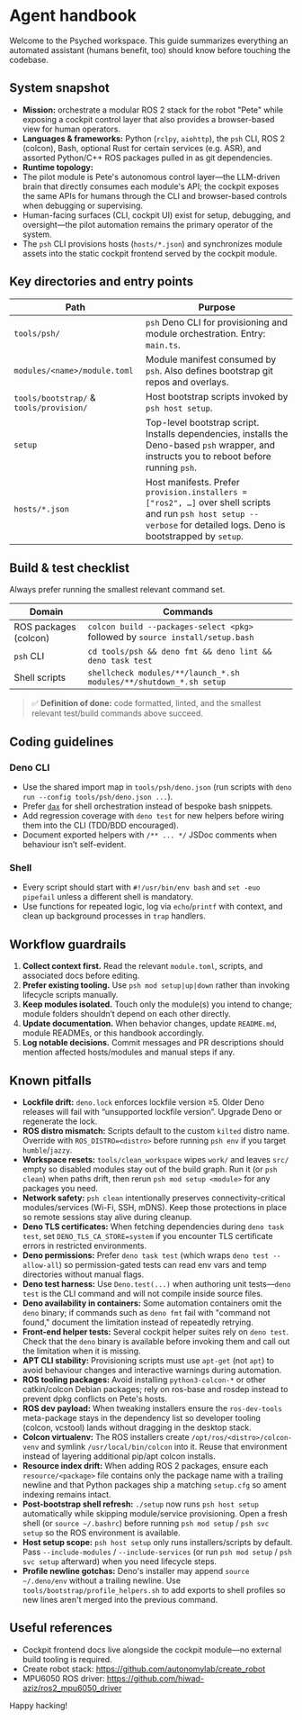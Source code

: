 # Agent handbook

Welcome to the Psyched workspace. This guide summarizes everything an automated assistant (humans benefit, too) should know before touching the codebase.

## System snapshot

- **Mission:** orchestrate a modular ROS 2 stack for the robot "Pete" while exposing a cockpit control layer that also provides a browser-based view for human operators.
- **Languages & frameworks:** Python (`rclpy`, `aiohttp`), the `psh` CLI, ROS 2 (colcon), Bash, optional Rust for certain services (e.g. ASR), and assorted Python/C++ ROS packages pulled in as git dependencies.
- **Runtime topology:**
- The pilot module is Pete's autonomous control layer—the LLM-driven brain that directly consumes each module's API; the cockpit exposes the same APIs for humans through the CLI and browser-based controls when debugging or supervising.
- Human-facing surfaces (CLI, cockpit UI) exist for setup, debugging, and oversight—the pilot automation remains the primary operator of the system.
- The `psh` CLI provisions hosts (`hosts/*.json`) and synchronizes module assets into the static cockpit frontend served by the cockpit module.

## Key directories and entry points

| Path | Purpose |
| --- | --- |
| `tools/psh/` | `psh` Deno CLI for provisioning and module orchestration. Entry: `main.ts`. |
| `modules/<name>/module.toml` | Module manifest consumed by `psh`. Also defines bootstrap git repos and overlays. |
| `tools/bootstrap/` & `tools/provision/` | Host bootstrap scripts invoked by `psh host setup`. |
| `setup` | Top-level bootstrap script. Installs dependencies, installs the Deno-based `psh` wrapper, and instructs you to reboot before running `psh`. |
| `hosts/*.json` | Host manifests. Prefer `provision.installers = ["ros2", …]` over shell scripts and run `psh host setup --verbose` for detailed logs. Deno is bootstrapped by `setup`. |

## Build & test checklist

Always prefer running the smallest relevant command set.

| Domain | Commands |
| --- | --- |
| ROS packages (colcon) | `colcon build --packages-select <pkg>` followed by `source install/setup.bash` |
| `psh` CLI | `cd tools/psh && deno fmt && deno lint && deno task test` |
| Shell scripts | `shellcheck modules/**/launch_*.sh modules/**/shutdown_*.sh setup` |

> ✅ **Definition of done:** code formatted, linted, and the smallest relevant test/build commands above succeed.

## Coding guidelines

### Deno CLI

- Use the shared import map in `tools/psh/deno.json` (run scripts with `deno run --config tools/psh/deno.json ...`).
- Prefer [`dax`](https://deno.land/x/dax) for shell orchestration instead of bespoke bash snippets.
- Add regression coverage with `deno test` for new helpers before wiring them into the CLI (TDD/BDD encouraged).
- Document exported helpers with `/** ... */` JSDoc comments when behaviour isn’t self-evident.


### Shell

- Every script should start with `#!/usr/bin/env bash` and `set -euo pipefail` unless a different shell is mandatory.
- Use functions for repeated logic, log via `echo`/`printf` with context, and clean up background processes in `trap` handlers.

## Workflow guardrails

1. **Collect context first.** Read the relevant `module.toml`, scripts, and associated docs before editing.
2. **Prefer existing tooling.** Use `psh mod setup|up|down` rather than invoking lifecycle scripts manually.
3. **Keep modules isolated.** Touch only the module(s) you intend to change; module folders shouldn’t depend on each other directly.
4. **Update documentation.** When behavior changes, update `README.md`, module READMEs, or this handbook accordingly.
5. **Log notable decisions.** Commit messages and PR descriptions should mention affected hosts/modules and manual steps if any.

## Known pitfalls

- **Lockfile drift:** `deno.lock` enforces lockfile version ≥5. Older Deno releases will fail with “unsupported lockfile version”. Upgrade Deno or regenerate the lock.
- **ROS distro mismatch:** Scripts default to the custom `kilted` distro name. Override with `ROS_DISTRO=<distro>` before running `psh env` if you target `humble`/`jazzy`.
- **Workspace resets:** `tools/clean_workspace` wipes `work/` and leaves `src/` empty so disabled modules stay out of the build graph. Run it (or `psh clean`) when paths drift, then rerun `psh mod setup <module>` for any packages you need.
- **Network safety:** `psh clean` intentionally preserves connectivity-critical modules/services (Wi-Fi, SSH, mDNS). Keep those protections in place so remote sessions stay alive during cleanup.
- **Deno TLS certificates:** When fetching dependencies during `deno task test`, set `DENO_TLS_CA_STORE=system` if you encounter TLS certificate errors in restricted environments.
- **Deno permissions:** Prefer `deno task test` (which wraps `deno test --allow-all`) so permission-gated tests can read env vars and temp directories without manual flags.
- **Deno test harness:** Use `Deno.test(...)` when authoring unit tests—`deno test` is the CLI command and will not compile inside source files.
- **Deno availability in containers:** Some automation containers omit the `deno` binary; if commands such as `deno fmt` fail with "command not found," document the limitation instead of repeatedly retrying.
- **Front-end helper tests:** Several cockpit helper suites rely on `deno test`. Check that the `deno` binary is available before invoking them and call out the limitation when it is missing.
- **APT CLI stability:** Provisioning scripts must use `apt-get` (not `apt`) to avoid behaviour changes and interactive warnings during automation.
- **ROS tooling packages:** Avoid installing `python3-colcon-*` or other catkin/colcon Debian packages; rely on ros-base and rosdep instead to prevent dpkg conflicts on Pete's hosts.
- **ROS dev payload:** When tweaking installers ensure the `ros-dev-tools` meta-package stays in the dependency list so developer tooling (colcon, vcstool) lands without dragging in the desktop stack.
- **Colcon virtualenv:** The ROS installers create `/opt/ros/<distro>/colcon-venv` and symlink `/usr/local/bin/colcon` into it. Reuse that environment instead of layering additional pip/apt colcon installs.
- **Resource index drift:** When adding ROS 2 packages, ensure each `resource/<package>` file contains only the package name with a trailing newline and that Python packages ship a matching `setup.cfg` so ament indexing remains intact.
- **Post-bootstrap shell refresh:** `./setup` now runs `psh host setup` automatically while skipping module/service provisioning. Open a fresh shell (or `source ~/.bashrc`) before running `psh mod setup` / `psh svc setup` so the ROS environment is available.
- **Host setup scope:** `psh host setup` only runs installers/scripts by default. Pass `--include-modules` / `--include-services` (or run `psh mod setup` / `psh svc setup` afterward) when you need lifecycle steps.
- **Profile newline gotchas:** Deno's installer may append `source ~/.deno/env` without a trailing newline. Use `tools/bootstrap/profile_helpers.sh` to add exports to shell profiles so new lines aren't merged into the previous command.

## Useful references

- Cockpit frontend docs live alongside the cockpit module—no external build tooling is required.
- Create robot stack: <https://github.com/autonomylab/create_robot>
- MPU6050 ROS driver: <https://github.com/hiwad-aziz/ros2_mpu6050_driver>

Happy hacking!
